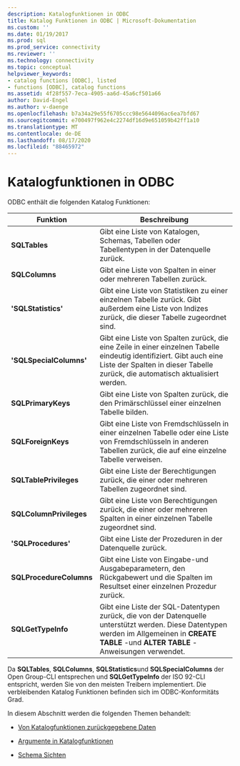```yaml
---
description: Katalogfunktionen in ODBC
title: Katalog Funktionen in ODBC | Microsoft-Dokumentation
ms.custom: ''
ms.date: 01/19/2017
ms.prod: sql
ms.prod_service: connectivity
ms.reviewer: ''
ms.technology: connectivity
ms.topic: conceptual
helpviewer_keywords:
- catalog functions [ODBC], listed
- functions [ODBC], catalog functions
ms.assetid: 4f28f557-7eca-4905-aa6d-45a6cf501a66
author: David-Engel
ms.author: v-daenge
ms.openlocfilehash: b7a34a29e55f6705ccc98e5644096ac6ea7bfd67
ms.sourcegitcommit: e700497f962e4c2274df16d9e651059b42ff1a10
ms.translationtype: MT
ms.contentlocale: de-DE
ms.lasthandoff: 08/17/2020
ms.locfileid: "88465972"
---
```

# <a name="catalog-functions-in-odbc"></a>Katalogfunktionen in ODBC
ODBC enthält die folgenden Katalog Funktionen:  
  
|Funktion|Beschreibung|  
|--------------|-----------------|  
|**SQLTables**|Gibt eine Liste von Katalogen, Schemas, Tabellen oder Tabellentypen in der Datenquelle zurück.|  
|**SQLColumns**|Gibt eine Liste von Spalten in einer oder mehreren Tabellen zurück.|  
|**'SQLStatistics'**|Gibt eine Liste von Statistiken zu einer einzelnen Tabelle zurück. Gibt außerdem eine Liste von Indizes zurück, die dieser Tabelle zugeordnet sind.|  
|**'SQLSpecialColumns'**|Gibt eine Liste von Spalten zurück, die eine Zeile in einer einzelnen Tabelle eindeutig identifiziert. Gibt auch eine Liste der Spalten in dieser Tabelle zurück, die automatisch aktualisiert werden.|  
|**SQLPrimaryKeys**|Gibt eine Liste von Spalten zurück, die den Primärschlüssel einer einzelnen Tabelle bilden.|  
|**SQLForeignKeys**|Gibt eine Liste von Fremdschlüsseln in einer einzelnen Tabelle oder eine Liste von Fremdschlüsseln in anderen Tabellen zurück, die auf eine einzelne Tabelle verweisen.|  
|**SQLTablePrivileges**|Gibt eine Liste der Berechtigungen zurück, die einer oder mehreren Tabellen zugeordnet sind.|  
|**SQLColumnPrivileges**|Gibt eine Liste von Berechtigungen zurück, die einer oder mehreren Spalten in einer einzelnen Tabelle zugeordnet sind.|  
|**'SQLProcedures'**|Gibt eine Liste der Prozeduren in der Datenquelle zurück.|  
|**SQLProcedureColumns**|Gibt eine Liste von Eingabe-und Ausgabeparametern, den Rückgabewert und die Spalten im Resultset einer einzelnen Prozedur zurück.|  
|**SQLGetTypeInfo**|Gibt eine Liste der SQL-Datentypen zurück, die von der Datenquelle unterstützt werden. Diese Datentypen werden im Allgemeinen in **CREATE TABLE** -und **ALTER TABLE** -Anweisungen verwendet.|  
  
 Da **SQLTables**, **SQLColumns**, **SQLStatistics**und **SQLSpecialColumns** der Open Group-CLI entsprechen und **SQLGetTypeInfo** der ISO 92-CLI entspricht, werden Sie von den meisten Treibern implementiert. Die verbleibenden Katalog Funktionen befinden sich im ODBC-Konformitäts Grad.  
  
 In diesem Abschnitt werden die folgenden Themen behandelt:  
  
-   [Von Katalogfunktionen zurückgegebene Daten](../../../odbc/reference/develop-app/data-returned-by-catalog-functions.md)  
  
-   [Argumente in Katalogfunktionen](../../../odbc/reference/develop-app/arguments-in-catalog-functions.md)  
  
-   [Schema Sichten](../../../odbc/reference/develop-app/schema-views.md)
